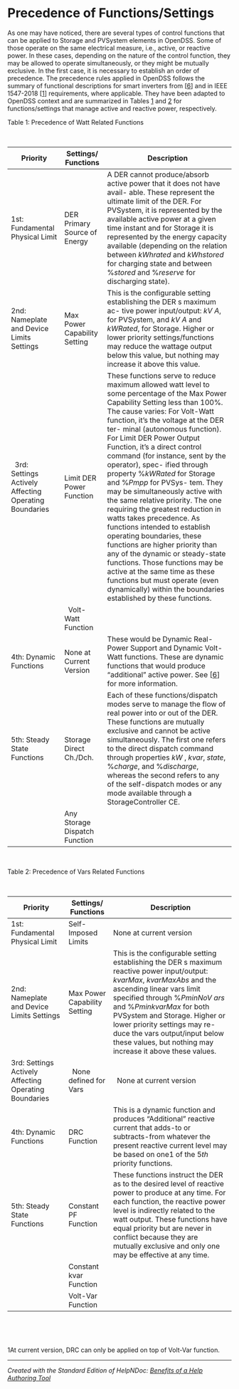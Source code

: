 # Precedence of Functions/Settings

As one may have noticed, there are several types of control functions that can be applied to Storage and PVSystem elements in OpenDSS. Some of those operate on the same electrical measure, i.e., active, or reactive power. In these cases, depending on the nature of the control function, they may be allowed to operate simultaneously, or they might be mutually exclusive. In the first case, it is necessary to establish an order of precedence. The precedence rules applied in OpenDSS follows the summary of functional descriptions for smart inverters from \[[6](<References7.md#\_bookmark25>)\] and in IEEE 1547-2018 \[[1](<References7.md#\_bookmark20>)\] requirements, where applicable. They have been adapted to OpenDSS context and are summarized in Tables [1](<PrecedenceofFunctionsSettings1.md#\_bookmark8>) and [2](<PrecedenceofFunctionsSettings1.md#\_bookmark9>) for functions/settings that manage active and reactive power, respectively.

Table 1: Precedence of Watt Related Functions

&nbsp;

| **Priority** | **Settings**/ **Functions** | **Description** |
| --- | --- | --- |
| &#49;st: Fundamental Physical Limit |  DER Primary Source of Energy | A DER cannot produce/absorb active power that it does not have avail- able. These represent the ultimate limit of the DER. For PVSystem, it is represented by the available active power at a given time instant and for Storage it is represented by the energy capacity available (depending on the relation between *kWhrated* and *kWhstored* for charging state and between %*stored* and %*reserve* for discharging state). |
| &#50;nd: Nameplate and Device Limits Settings |  Max Power Capability Setting | This is the configurable setting establishing the DER s maximum ac- tive power input/output: *kV A*, for PVSystem, and *kV A* and *kWRated*, for Storage. Higher or lower priority settings/functions may reduce the wattage output below this value, but nothing may increase it above this value. |
| &nbsp; 3rd: Settings Actively Affecting Operating Boundaries |  Limit DER Power Function | These functions serve to reduce maximum allowed watt level to some percentage of the Max Power Capability Setting less than 100%. The cause varies: For Volt-Watt function, it’s the voltage at the DER ter- minal (autonomous function). For Limit DER Power Output Function, it’s a direct control command (for instance, sent by the operator), spec- ified through property %*kWRated* for Storage and %*Pmpp* for PVSys- tem. They may be simultaneously active with the same relative priority. The one requiring the greatest reduction in watts takes precedence. As functions intended to establish operating boundaries, these functions are higher priority than any of the dynamic or steady-state functions. Those functions may be active at the same time as these functions but must operate (even dynamically) within the boundaries established by these functions. |
|  | &nbsp; Volt-Watt Function |  |
| &#52;th: Dynamic Functions | None at Current Version | These would be Dynamic Real-Power Support and Dynamic Volt-Watt functions. These are dynamic functions that would produce “additional” active power. See \[[6](<References7.md#\_bookmark25>)\] for more information. |
|  5th: Steady State Functions | Storage Direct Ch./Dch. | Each of these functions/dispatch modes serve to manage the flow of real power into or out of the DER. These functions are mutually exclusive and cannot be active simultaneously. The first one refers to the direct dispatch command through properties *kW* , *kvar*, *state*, %*charge*, and %*discharge*, whereas the second refers to any of the self-dispatch modes or any mode available through a StorageController CE. |
|  | Any Storage Dispatch Function |  |


&nbsp;

Table 2: Precedence of Vars Related Functions

&nbsp;

| **Priority** | **Settings**/ **Functions** | **Description** |
| --- | --- | --- |
| &#49;st: Fundamental Physical Limit |  Self-Imposed Limits |  None at current version |
| &#50;nd: Nameplate and Device Limits Settings |  Max Power Capability Setting | This is the configurable setting establishing the DER s maximum reactive power input/output: *kvarMax*, *kvarMaxAbs* and the ascending linear vars limit specified through %*PminNoV ars* and %*PminkvarMax* for both PVSystem and Storage. Higher or lower priority settings may re- duce the vars output/input below these values, but nothing may increase it above these values. |
| &#51;rd: Settings Actively Affecting Operating Boundaries | &nbsp; None defined for Vars |  &nbsp; None at current version |
| &#52;th: Dynamic Functions | DRC Function | This is a dynamic function and produces “Additional” reactive current that adds-to or subtracts-from whatever the present reactive current level may be based on one1 of the 5*th* priority functions. |
|  5th: Steady State Functions | Constant PF Function | These functions instruct the DER as to the desired level of reactive power to produce at any time. For each function, the reactive power level is indirectly related to the watt output. These functions have equal priority but are never in conflict because they are mutually exclusive and only one may be effective at any time. |
|  | Constant kvar Function |  |
|  | Volt-Var Function |  |


&nbsp;

&nbsp;

&#49;At current version, DRC can only be applied on top of Volt-Var function.


***
_Created with the Standard Edition of HelpNDoc: [Benefits of a Help Authoring Tool](<https://www.helpauthoringsoftware.com/articles/what-is-a-help-authoring-tool/>)_
